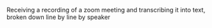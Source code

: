 Receiving a recording of a zoom meeting and transcribing it into text, broken down line by line by speaker